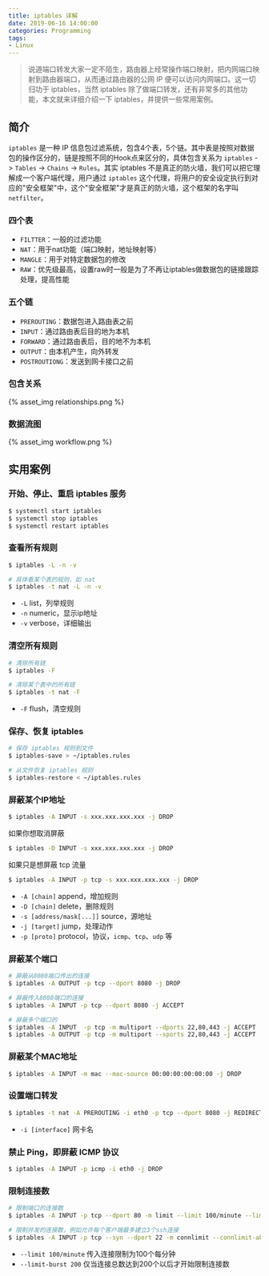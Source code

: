 ```yaml
---
title: iptables 详解
date: 2019-06-16 14:00:00
categories: Programming
tags:
- Linux
---
```


> 说道端口转发大家一定不陌生，路由器上经常操作端口映射，把内网端口映射到路由器端口，从而通过路由器的公网 IP 便可以访问内网端口。这一切归功于 iptables，当然 iptables 除了做端口转发，还有非常多的其他功能，本文就来详细介绍一下 iptables，并提供一些常用案例。

## 简介

`iptables` 是一种 IP 信息包过滤系统，包含4个表，5个链。其中表是按照对数据包的操作区分的，链是按照不同的Hook点来区分的，具体包含关系为 `iptables` -> `Tables` -> `Chains` -> `Rules`。其实 iptables 不是真正的防火墙，我们可以把它理解成一个客户端代理，用户通过 `iptables` 这个代理，将用户的安全设定执行到对应的"安全框架"中，这个"安全框架"才是真正的防火墙，这个框架的名字叫 `netfilter`。

### 四个表

- `FILTTER`：一般的过滤功能
- `NAT`：用于nat功能（端口映射，地址映射等）
- `MANGLE`：用于对特定数据包的修改
- `RAW`：优先级最高，设置raw时一般是为了不再让iptables做数据包的链接跟踪处理，提高性能

### 五个链

- `PREROUTING`：数据包进入路由表之前
- `INPUT`：通过路由表后目的地为本机
- `FORWARD`：通过路由表后，目的地不为本机
- `OUTPUT`：由本机产生，向外转发
- `POSTROUTIONG`：发送到网卡接口之前

### 包含关系

{% asset_img relationships.png %}

### 数据流图

{% asset_img workflow.png %}

## 实用案例

### 开始、停止、重启 iptables 服务

```bash
$ systemctl start iptables
$ systemctl stop iptables
$ systemctl restart iptables
```

### 查看所有规则

```bash
$ iptables -L -n -v

# 具体看某个表的规则，如 nat
$ iptables -t nat -L -n -v
```

- `-L` list，列举规则
- `-n` numeric，显示ip地址
- `-v` verbose，详细输出

### 清空所有规则

```bash
# 清除所有链
$ iptables -F

# 清除某个表中的所有链
$ iptables -t nat -F
```

- `-F` flush，清空规则

### 保存、恢复 iptables

```bash
# 保存 iptables 规则到文件
$ iptables-save > ~/iptables.rules

# 从文件恢复 iptables 规则
$ iptables-restore < ~/iptables.rules
```

### 屏蔽某个IP地址

```bash
$ iptables -A INPUT -s xxx.xxx.xxx.xxx -j DROP
```

如果你想取消屏蔽

```bash
$ iptables -D INPUT -s xxx.xxx.xxx.xxx -j DROP
```

如果只是想屏蔽 tcp 流量

```bash
$ iptables -A INPUT -p tcp -s xxx.xxx.xxx.xxx -j DROP
```

- `-A [chain]` append，增加规则
- `-D [chain]` delete，删除规则
- `-s [address/mask[...]]` source，源地址
- `-j [target]` jump，处理动作 
- `-p [proto]` protocol，协议，`icmp`、`tcp`、`udp` 等

### 屏蔽某个端口

```bash
# 屏蔽从8080端口传出的连接
$ iptables -A OUTPUT -p tcp --dport 8080 -j DROP

# 屏蔽传入8080端口的连接
$ iptables -A INPUT -p tcp --dport 8080 -j ACCEPT

# 屏蔽多个端口的
$ iptables -A INPUT  -p tcp -m multiport --dports 22,80,443 -j ACCEPT
$ iptables -A OUTPUT -p tcp -m multiport --sports 22,80,443 -j ACCEPT
```

### 屏蔽某个MAC地址

```bash
$ iptables -A INPUT -m mac --mac-source 00:00:00:00:00:00 -j DROP
```

### 设置端口转发

```bash
$ iptables -t nat -A PREROUTING -i eth0 -p tcp --dport 8080 -j REDIRECT --to-port 8081

```

- `-i [interface]` 网卡名

### 禁止 Ping，即屏蔽 ICMP 协议

```bash
$ iptables -A INPUT -p icmp -i eth0 -j DROP
```

### 限制连接数

```bash
# 限制端口的连接数
$ iptables -A INPUT -p tcp --dport 80 -m limit --limit 100/minute --limit-burst 200 -j ACCEPT

# 限制并发的连接数，例如允许每个客户端最多建立3个ssh连接
$ iptables -A INPUT -p tcp --syn --dport 22 -m connlimit --connlimit-above 3 -j REJECT
```

- `--limit 100/minute` 传入连接限制为100个每分钟
- `--limit-burst 200` 仅当连接总数达到200个以后才开始限制连接数
